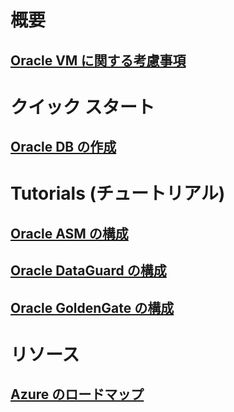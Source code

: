 # 概要
## [Oracle VM に関する考慮事項](oracle-considerations.md)
# クイック スタート
## [Oracle DB の作成](oracle-database-quick-create.md)
# Tutorials (チュートリアル)
## [Oracle ASM の構成](configure-oracle-asm.md)
## [Oracle DataGuard の構成](configuring-oracle-dataguard.md)
## [Oracle GoldenGate の構成](configure-oracle-golden-gate.md)
# リソース
## [Azure のロードマップ](https://azure.microsoft.com/roadmap/)
